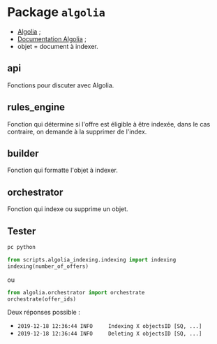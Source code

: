 # Package `algolia`

- [Algolia](https://www.algolia.com) ;
- [Documentation Algolia](https://www.algolia.com/doc/api-client/getting-started/install/python/?language=python) ;
- objet = document à indexer.

## api

Fonctions pour discuter avec Algolia.

## rules_engine

Fonction qui détermine si l'offre est éligible à être indexée, dans le cas contraire, on demande à la supprimer de l'index.

## builder

Fonction qui formatte l'objet à indexer.

## orchestrator

Fonction qui indexe ou supprime un objet.

## Tester

```bash
pc python
```

```python
from scripts.algolia_indexing.indexing import indexing
indexing(number_of_offers)
```

ou

```python
from algolia.orchestrator import orchestrate
orchestrate(offer_ids)
```

Deux réponses possible :

- `2019-12-18 12:36:44 INFO     Indexing X objectsID [SQ, ...]`
- `2019-12-18 12:36:44 INFO     Deleting X objectsID [SQ, ...]`
